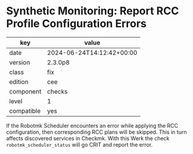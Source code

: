 [//]: # (werk v2)
# Synthetic Monitoring: Report RCC Profile Configuration Errors

key        | value
---------- | ---
date       | 2024-06-24T14:12:42+00:00
version    | 2.3.0p8
class      | fix
edition    | cee
component  | checks
level      | 1
compatible | yes

If the Robotmk Scheduler encounters an error while applying the RCC configuration, then
corresponding RCC plans will be skipped. This in turn affects discovered services in Checkmk. With
this Werk the check `robotmk_scheduler_status` will go CRIT and report the error.
